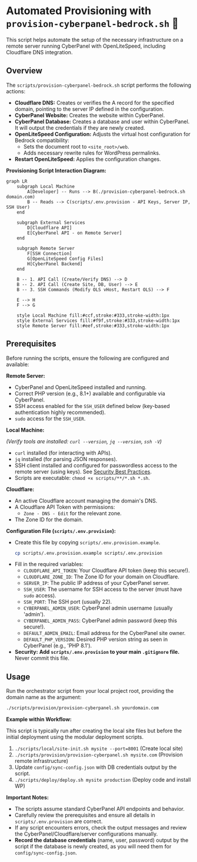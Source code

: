 # Automated Provisioning with `provision-cyberpanel-bedrock.sh` 🤖

This script helps automate the setup of the necessary infrastructure on a remote
server running CyberPanel with OpenLiteSpeed, including Cloudflare DNS
integration.

## Overview

The `scripts/provision-cyberpanel-bedrock.sh` script performs the following
actions:

- **Cloudflare DNS:** Creates or verifies the A record for the specified domain,
  pointing to the server IP defined in the configuration.
- **CyberPanel Website:** Creates the website within CyberPanel.
- **CyberPanel Database:** Creates a database and user within CyberPanel. It
  will output the credentials if they are newly created.
- **OpenLiteSpeed Configuration:** Adjusts the virtual host configuration for
  Bedrock compatibility:
  - Sets the document root to `<site_root>/web`.
  - Adds necessary rewrite rules for WordPress permalinks.
- **Restart OpenLiteSpeed:** Applies the configuration changes.

**Provisioning Script Interaction Diagram:**

```mermaid
graph LR
    subgraph Local Machine
        A[Developer] -- Runs --> B(./provision-cyberpanel-bedrock.sh domain.com)
        B -- Reads --> C(scripts/.env.provision - API Keys, Server IP, SSH User)
    end

    subgraph External Services
        D[Cloudflare API]
        E[CyberPanel API - on Remote Server]
    end

    subgraph Remote Server
        F[SSH Connection]
        G[OpenLiteSpeed Config Files]
        H[CyberPanel Backend]
    end

    B -- 1. API Call (Create/Verify DNS) --> D
    B -- 2. API Call (Create Site, DB, User) --> E
    B -- 3. SSH Commands (Modify OLS vHost, Restart OLS) --> F

    E --> H
    F --> G

    style Local Machine fill:#ccf,stroke:#333,stroke-width:1px
    style External Services fill:#f9f,stroke:#333,stroke-width:1px
    style Remote Server fill:#eef,stroke:#333,stroke-width:1px
```

## Prerequisites

Before running the scripts, ensure the following are configured and available:

**Remote Server:**

- CyberPanel and OpenLiteSpeed installed and running.
- Correct PHP version (e.g., 8.1+) available and configurable via CyberPanel.
- SSH access enabled for the `SSH_USER` defined below (key-based authentication
  highly recommended).
- `sudo` access for the `SSH_USER`.

**Local Machine:**

_(Verify tools are installed: `curl --version`, `jq --version`, `ssh -V`)_

- `curl` installed (for interacting with APIs).
- `jq` installed (for parsing JSON responses).
- SSH client installed and configured for passwordless access to the remote
  server (using keys). See
  [Security Best Practices](../docs/security.md#ssh-hardening-).
- Scripts are executable: `chmod +x scripts/**/*.sh *.sh`.

**Cloudflare:**

- An active Cloudflare account managing the domain's DNS.
- A Cloudflare API Token with permissions:
  - `Zone - DNS - Edit` for the relevant zone.
- The Zone ID for the domain.

**Configuration File (`scripts/.env.provision`):**

- Create this file by copying `scripts/.env.provision.example`.
  ```bash
  cp scripts/.env.provision.example scripts/.env.provision
  ```
- Fill in the required variables:
  - `CLOUDFLARE_API_TOKEN`: Your Cloudflare API token (keep this secure!).
  - `CLOUDFLARE_ZONE_ID`: The Zone ID for your domain on Cloudflare.
  - `SERVER_IP`: The public IP address of your CyberPanel server.
  - `SSH_USER`: The username for SSH access to the server (must have `sudo`
    access).
  - `SSH_PORT`: The SSH port (usually 22).
  - `CYBERPANEL_ADMIN_USER`: CyberPanel admin username (usually 'admin').
  - `CYBERPANEL_ADMIN_PASS`: CyberPanel admin password (keep this secure!).
  - `DEFAULT_ADMIN_EMAIL`: Email address for the CyberPanel site owner.
  - `DEFAULT_PHP_VERSION`: Desired PHP version string as seen in CyberPanel
    (e.g., 'PHP 8.1').
- **Security:** **Add `scripts/.env.provision` to your main `.gitignore` file.**
  Never commit this file.

## Usage

Run the orchestrator script from your local project root, providing the domain
name as the argument:

```bash
./scripts/provision/provision-cyberpanel.sh yourdomain.com
```

**Example within Workflow:**

This script is typically run after creating the local site files but before the
initial deployment using the modular deployment scripts.

1.  `./scripts/local/site-init.sh mysite --port=8001` (Create local site)
2.  `./scripts/provision/provision-cyberpanel.sh mysite.com` (Provision remote
    infrastructure)
3.  Update `config/sync-config.json` with DB credentials output by the script.
4.  `./scripts/deploy/deploy.sh mysite production` (Deploy code and install WP)

**Important Notes:**

- The scripts assume standard CyberPanel API endpoints and behavior.
- Carefully review the prerequisites and ensure all details in
  `scripts/.env.provision` are correct.
- If any script encounters errors, check the output messages and review the
  CyberPanel/Cloudflare/server configurations manually.
- **Record the database credentials** (name, user, password) output by the
  script if the database is newly created, as you will need them for
  `config/sync-config.json`.
